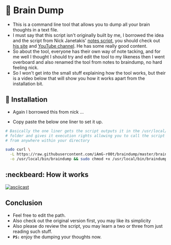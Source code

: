 # :notebook: Brain Dump

- This is a command line tool that allows you to dump all your brain thoughts in a text file.
- I must say that this script isn't originally built by me, I borrowed the idea and the script from Nick Janetakis' [notes script](https://github.com/nickjj/notes), you should check out [his site](https://nickjanetakis.com) and [YouTube channel](https://www.youtube.com/c/nickjanetakis). He has some really good content.
- So about the tool, everyone has their own way of note tacking, and for me well I thought I should try and edit the tool to my likeness then I went overboard and also renamed the tool from notes to braindump, no hard feeling nick.
- So I won't get into the small stuff explaining how the tool works, but their is a video below that will show you how it works apart from the installation bit.

## :toolbox: Installation

- Again I borrowed this from nick ...

- Copy paste the below one liner to set it up.

```bash
# Basically the one liner gets the script outputs it in the /usr/local/bin
# folder and gives it execution rights allowing you to call the script
# from anywhere within your directory

sudo curl \
  -L https://raw.githubusercontent.com/iAmG-r00t/braindump/master/braindump \
  -o /usr/local/bin/braindump && sudo chmod +x /usr/local/bin/braindump

```

## :neckbeard: How it works

[![asciicast](https://asciinema.org/a/qPQpzLI6xtxzd2oRmOXJg38lu.svg)](https://asciinema.org/a/qPQpzLI6xtxzd2oRmOXJg38lu)

## Conclusion

- Feel free to edit the path.
- Also check out the original version first, you may like its simplicity
- Also please do review the script, you may learn a two or three from just reading such stuff.
- **`PS:`** enjoy the dumping your thoughts now.
